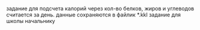 задание для подсчета калорий через кол-во белков, жиров и углеводов
считается за день. 
данные сохраняются в файлик *.kkl
задание для школы начальнику
